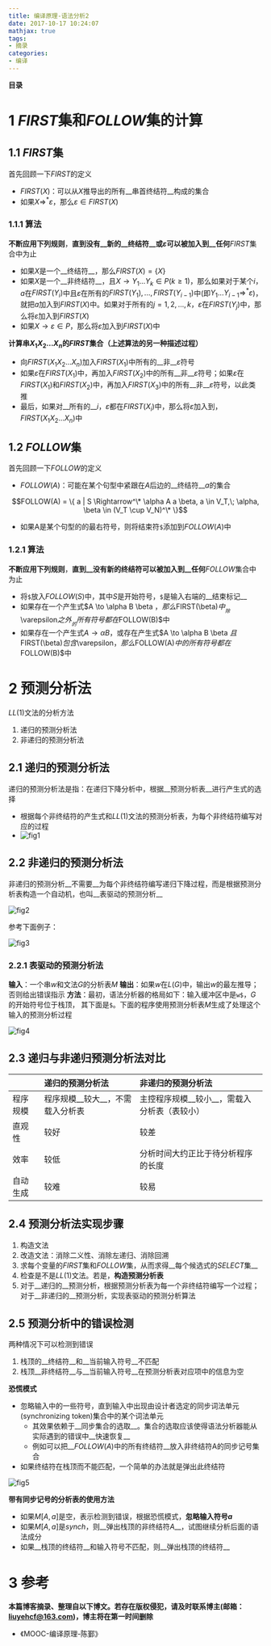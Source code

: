 ```yaml
---
title: 编译原理-语法分析2
date: 2017-10-17 10:24:07
mathjax: true
tags: 
- 摘录
categories: 
- 编译
---
```


__目录__

<!-- toc -->
<!--more-->

# 1 $FIRST$集和$FOLLOW$集的计算

## 1.1 $FIRST$集

首先回顾一下$FIRST$的定义

* $FIRST(X)$：可以从$X$推导出的所有__串首终结符__构成的集合
* 如果$X \Rightarrow^* \varepsilon$，那么$\varepsilon \in FIRST(X)$

### 1.1.1 算法

__不断应用下列规则__，__直到没有__新的__终结符__或$\varepsilon$可以被加入到__任何__$FIRST$集合中为止

* 如果$X$是一个__终结符__，那么$FIRST(X) = \{ X \}$
* 如果$X$是一个__非终结符__，且$X \to Y_1 ... Y_k \in P (k \ge 1)$，那么如果对于某个$i$，$a$在$FIRST(Y_i)$中且$\varepsilon$在所有的$FIRST(Y_1), ..., FIRST(Y_{i-1})$中(即$Y_1 ... Y_{i-1} \Rightarrow^* \varepsilon$)，就把$a$加入到$FIRST(X)$中。如果对于所有的$j = 1, 2, ..., k，\varepsilon$在$FIRST(Y_j)$中，那么将$\varepsilon$加入到$FIRST(X)$
* 如果$X \to \varepsilon \in P$，那么将$\varepsilon$加入到$FIRST(X)$中

__计算串$X_1 X_2 ... X_n$的$FIRST$集合（上述算法的另一种描述过程）__

* 向$FIRST(X_1 X_2 ... X_n)$加入$FIRST(X_1)$中所有的__非__$\varepsilon$符号
* 如果$\varepsilon$在$FIRST(X_1)$中，再加入$FIRST(X_2)$中的所有__非__$\varepsilon$符号；如果$\varepsilon$在$FIRST(X_1)$和$FIRST(X_2)$中，再加入$FIRST(X_3)$中的所有__非__$\varepsilon$符号，以此类推
* 最后，如果对__所有的__$i$，$\varepsilon$都在$FIRST(X_i)$中，那么将$\varepsilon$加入到，$FIRST(X_1 X_2 ... X_n)$中

## 1.2 $FOLLOW$集

首先回顾一下$FOLLOW$的定义

* $FOLLOW(A)$：可能在某个句型中紧跟在$A$后边的__终结符__$a$的集合

$$FOLLOW(A) = \{ a | S \Rightarrow^\* \alpha A a \beta, a \in V_T,\; \alpha, \beta \in (V_T \cup V_N)^\* \}$$

* 如果A是某个句型的的最右符号，则将结束符`$`添加到$FOLLOW(A)$中

### 1.2.1 算法

__不断应用下列规则__，__直到__没有新的终结符可以被加入到__任何__$FOLLOW$集合中为止

* 将`$`放入$FOLLOW(S)$中，其中$S$是开始符号，`$`是输入右端的__结束标记__
* 如果存在一个产生式$A \to \alpha B \beta $，那么$FIRST(\beta)$中__除$\varepsilon$之外__的所有符号都在$FOLLOW(B)$中
* 如果存在一个产生式$A \to \alpha B$，或存在产生式$A \to \alpha B \beta $且$FIRST(\beta)$包含$\varepsilon$，那么$FOLLOW(A)$中的所有符号都在$FOLLOW(B)$中

# 2 预测分析法

$LL(1)$文法的分析方法

1. 递归的预测分析法
1. 非递归的预测分析法

## 2.1 递归的预测分析法

递归的预测分析法是指：在递归下降分析中，根据__预测分析表__进行产生式的选择

* 根据每个非终结符的产生式和$LL(1)$文法的预测分析表，为每个非终结符编写对应的过程
* ![fig1](/images/编译原理-语法分析2/fig1.jpg)

## 2.2 非递归的预测分析法

非递归的预测分析__不需要__为每个非终结符编写递归下降过程，而是根据预测分析表构造一个自动机，也叫__表驱动的预测分析__

![fig2](/images/编译原理-语法分析2/fig2.jpg)

参考下面例子：

![fig3](/images/编译原理-语法分析2/fig3.jpg)

### 2.2.1 表驱动的预测分析法

__输入__：一个串$w$和文法$G$的分析表$M$
__输出__：如果$w$在$L(G)$中，输出$w$的最左推导；否则给出错误指示
__方法__：最初，语法分析器的格局如下：输入缓冲区中是`w$`，$G$的开始符号位于栈顶，
其下面是`$`。下面的程序使用预测分析表$M$生成了处理这个输入的预测分析过程

![fig4](/images/编译原理-语法分析2/fig4.jpg)

## 2.3 递归与非递归预测分析法对比

|  | 递归的预测分析法 | 非递归的预测分析法 |
|:--|:--|:--|
| 程序规模 | 程序规模__较大__，不需载入分析表 | 主控程序规模__较小__，需载入分析表（表较小） |
| 直观性 | 较好 | 较差 |
| 效率 | 较低 | 分析时间大约正比于待分析程序的长度 |
| 自动生成 | 较难 | 较易 |

## 2.4 预测分析法实现步骤

1. 构造文法
1. 改造文法：消除二义性、消除左递归、消除回溯
1. 求每个变量的$FIRST$集和$FOLLOW$集，从而求得__每个候选式的$SELECT$集__
1. 检查是不是$LL(1)$文法。若是，__构造预测分析表__
1. 对于__递归的__预测分析，根据预测分析表为每一个非终结符编写一个过程；对于__非递归的__预测分析，实现表驱动的预测分析算法

## 2.5 预测分析中的错误检测

两种情况下可以检测到错误

1. 栈顶的__终结符__和__当前输入符号__不匹配
1. 栈顶__非终结符__与__当前输入符号__在预测分析表对应项中的信息为空

__恐慌模式__

* 忽略输入中的一些符号，直到输入中出现由设计者选定的同步词法单元(synchronizing token)集合中的某个词法单元
    * 其效果依赖于__同步集合的选取__。集合的选取应该使得语法分析器能从实际遇到的错误中__快速恢复__
    * 例如可以把__$FOLLOW(A)$中的所有终结符__放入非终结符A的同步记号集合
* 如果终结符在栈顶而不能匹配，一个简单的办法就是弹出此终结符

![fig5](/images/编译原理-语法分析2/fig5.jpg)

__带有同步记号的分析表的使用方法__

* 如果$M[A,a]$是空，表示检测到错误，根据恐慌模式，__忽略输入符号$a$__
* 如果$M[A,a]$是$synch$，则__弹出栈顶的非终结符$A$__，试图继续分析后面的语法成分
* 如果__栈顶的终结符__和输入符号不匹配，则__弹出栈顶的终结符__

# 3 参考

__本篇博客摘录、整理自以下博文。若存在版权侵犯，请及时联系博主(邮箱：liuyehcf@163.com)，博主将在第一时间删除__

* 《MOOC-编译原理-陈鄞》

